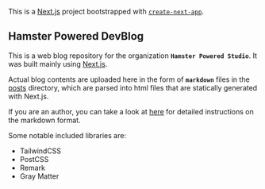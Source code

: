 This is a [Next.js](https://nextjs.org/) project bootstrapped with [`create-next-app`](https://github.com/vercel/next.js/tree/canary/packages/create-next-app).

## Hamster Powered DevBlog

This is a web blog repository for the organization **`Hamster Powered Studio`**.
It was built mainly using [Next.js](https://nextjs.org/).

Actual blog contents are uploaded here in the form of **`markdown`** files in the [posts](/posts) directory, which are parsed into html files that are statically generated with Next.js.

If you are an author, you can take a look at [here](/posts/README.md) for detailed instructions on the markdown format.

Some notable included libraries are:
- TailwindCSS
- PostCSS
- Remark
- Gray Matter